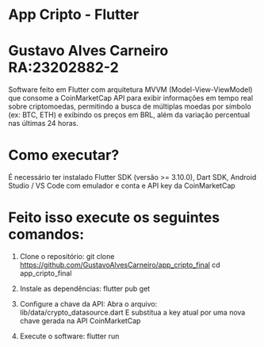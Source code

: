 # App Cripto - Flutter
# Gustavo Alves Carneiro RA:23202882-2

Software feito em Flutter com arquitetura MVVM (Model-View-ViewModel) que consome a CoinMarketCap API para exibir informações em tempo real sobre criptomoedas, permitindo a busca de múltiplas moedas por símbolo (ex: BTC, ETH) e exibindo os preços em BRL, além da variação percentual nas últimas 24 horas.

# Como executar?
É necessário ter instalado Flutter SDK (versão >= 3.10.0), Dart SDK, Android Studio / VS Code com emulador e conta e API key da CoinMarketCap

# Feito isso execute os seguintes comandos:
1. Clone o repositório:
git clone https://github.com/GustavoAlvesCarneiro/app_cripto_final
cd app_cripto_final

2. Instale as dependências:
flutter pub get

3. Configure a chave da API:
Abra o arquivo:
lib/data/crypto_datasource.dart
E substitua a key atual por uma nova chave gerada na API CoinMarketCap

4. Execute o software:
flutter run
